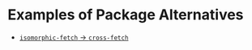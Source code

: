 # Examples of Package Alternatives

- [`isomorphic-fetch` -> `cross-fetch`](./isomorphic-fetch_to_cross-fetch)
